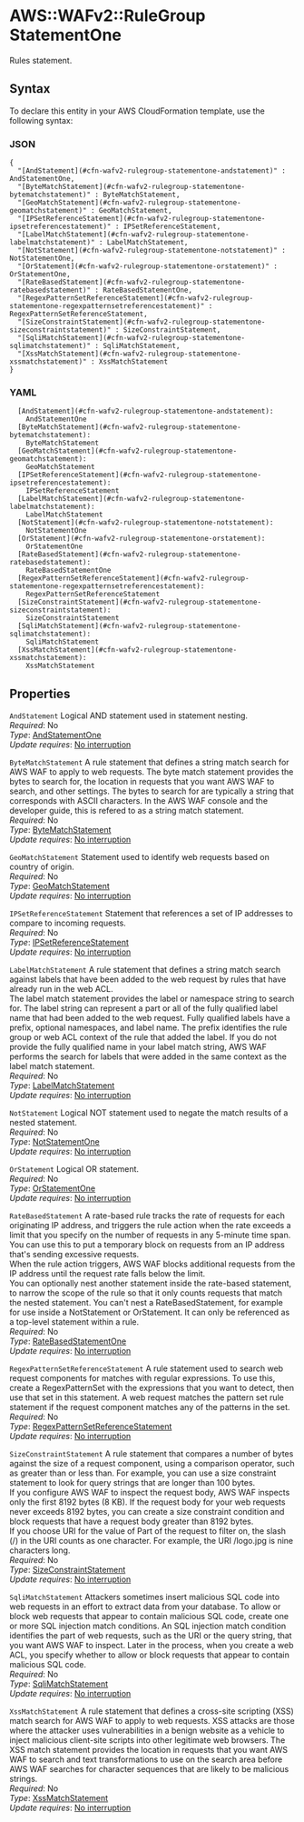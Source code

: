 # AWS::WAFv2::RuleGroup StatementOne<a name="aws-properties-wafv2-rulegroup-statementone"></a>

Rules statement\. 

## Syntax<a name="aws-properties-wafv2-rulegroup-statementone-syntax"></a>

To declare this entity in your AWS CloudFormation template, use the following syntax:

### JSON<a name="aws-properties-wafv2-rulegroup-statementone-syntax.json"></a>

```
{
  "[AndStatement](#cfn-wafv2-rulegroup-statementone-andstatement)" : AndStatementOne,
  "[ByteMatchStatement](#cfn-wafv2-rulegroup-statementone-bytematchstatement)" : ByteMatchStatement,
  "[GeoMatchStatement](#cfn-wafv2-rulegroup-statementone-geomatchstatement)" : GeoMatchStatement,
  "[IPSetReferenceStatement](#cfn-wafv2-rulegroup-statementone-ipsetreferencestatement)" : IPSetReferenceStatement,
  "[LabelMatchStatement](#cfn-wafv2-rulegroup-statementone-labelmatchstatement)" : LabelMatchStatement,
  "[NotStatement](#cfn-wafv2-rulegroup-statementone-notstatement)" : NotStatementOne,
  "[OrStatement](#cfn-wafv2-rulegroup-statementone-orstatement)" : OrStatementOne,
  "[RateBasedStatement](#cfn-wafv2-rulegroup-statementone-ratebasedstatement)" : RateBasedStatementOne,
  "[RegexPatternSetReferenceStatement](#cfn-wafv2-rulegroup-statementone-regexpatternsetreferencestatement)" : RegexPatternSetReferenceStatement,
  "[SizeConstraintStatement](#cfn-wafv2-rulegroup-statementone-sizeconstraintstatement)" : SizeConstraintStatement,
  "[SqliMatchStatement](#cfn-wafv2-rulegroup-statementone-sqlimatchstatement)" : SqliMatchStatement,
  "[XssMatchStatement](#cfn-wafv2-rulegroup-statementone-xssmatchstatement)" : XssMatchStatement
}
```

### YAML<a name="aws-properties-wafv2-rulegroup-statementone-syntax.yaml"></a>

```
  [AndStatement](#cfn-wafv2-rulegroup-statementone-andstatement): 
    AndStatementOne
  [ByteMatchStatement](#cfn-wafv2-rulegroup-statementone-bytematchstatement): 
    ByteMatchStatement
  [GeoMatchStatement](#cfn-wafv2-rulegroup-statementone-geomatchstatement): 
    GeoMatchStatement
  [IPSetReferenceStatement](#cfn-wafv2-rulegroup-statementone-ipsetreferencestatement): 
    IPSetReferenceStatement
  [LabelMatchStatement](#cfn-wafv2-rulegroup-statementone-labelmatchstatement): 
    LabelMatchStatement
  [NotStatement](#cfn-wafv2-rulegroup-statementone-notstatement): 
    NotStatementOne
  [OrStatement](#cfn-wafv2-rulegroup-statementone-orstatement): 
    OrStatementOne
  [RateBasedStatement](#cfn-wafv2-rulegroup-statementone-ratebasedstatement): 
    RateBasedStatementOne
  [RegexPatternSetReferenceStatement](#cfn-wafv2-rulegroup-statementone-regexpatternsetreferencestatement): 
    RegexPatternSetReferenceStatement
  [SizeConstraintStatement](#cfn-wafv2-rulegroup-statementone-sizeconstraintstatement): 
    SizeConstraintStatement
  [SqliMatchStatement](#cfn-wafv2-rulegroup-statementone-sqlimatchstatement): 
    SqliMatchStatement
  [XssMatchStatement](#cfn-wafv2-rulegroup-statementone-xssmatchstatement): 
    XssMatchStatement
```

## Properties<a name="aws-properties-wafv2-rulegroup-statementone-properties"></a>

`AndStatement`  <a name="cfn-wafv2-rulegroup-statementone-andstatement"></a>
Logical AND statement used in statement nesting\.  
*Required*: No  
*Type*: [AndStatementOne](aws-properties-wafv2-rulegroup-andstatementone.md)  
*Update requires*: [No interruption](https://docs.aws.amazon.com/AWSCloudFormation/latest/UserGuide/using-cfn-updating-stacks-update-behaviors.html#update-no-interrupt)

`ByteMatchStatement`  <a name="cfn-wafv2-rulegroup-statementone-bytematchstatement"></a>
A rule statement that defines a string match search for AWS WAF to apply to web requests\. The byte match statement provides the bytes to search for, the location in requests that you want AWS WAF to search, and other settings\. The bytes to search for are typically a string that corresponds with ASCII characters\. In the AWS WAF console and the developer guide, this is refered to as a string match statement\.  
*Required*: No  
*Type*: [ByteMatchStatement](aws-properties-wafv2-rulegroup-bytematchstatement.md)  
*Update requires*: [No interruption](https://docs.aws.amazon.com/AWSCloudFormation/latest/UserGuide/using-cfn-updating-stacks-update-behaviors.html#update-no-interrupt)

`GeoMatchStatement`  <a name="cfn-wafv2-rulegroup-statementone-geomatchstatement"></a>
Statement used to identify web requests based on country of origin\.  
*Required*: No  
*Type*: [GeoMatchStatement](aws-properties-wafv2-rulegroup-geomatchstatement.md)  
*Update requires*: [No interruption](https://docs.aws.amazon.com/AWSCloudFormation/latest/UserGuide/using-cfn-updating-stacks-update-behaviors.html#update-no-interrupt)

`IPSetReferenceStatement`  <a name="cfn-wafv2-rulegroup-statementone-ipsetreferencestatement"></a>
Statement that references a set of IP addresses to compare to incoming requests\.   
*Required*: No  
*Type*: [IPSetReferenceStatement](aws-properties-wafv2-rulegroup-ipsetreferencestatement.md)  
*Update requires*: [No interruption](https://docs.aws.amazon.com/AWSCloudFormation/latest/UserGuide/using-cfn-updating-stacks-update-behaviors.html#update-no-interrupt)

`LabelMatchStatement`  <a name="cfn-wafv2-rulegroup-statementone-labelmatchstatement"></a>
A rule statement that defines a string match search against labels that have been added to the web request by rules that have already run in the web ACL\.   
The label match statement provides the label or namespace string to search for\. The label string can represent a part or all of the fully qualified label name that had been added to the web request\. Fully qualified labels have a prefix, optional namespaces, and label name\. The prefix identifies the rule group or web ACL context of the rule that added the label\. If you do not provide the fully qualified name in your label match string, AWS WAF performs the search for labels that were added in the same context as the label match statement\.   
*Required*: No  
*Type*: [LabelMatchStatement](aws-properties-wafv2-rulegroup-labelmatchstatement.md)  
*Update requires*: [No interruption](https://docs.aws.amazon.com/AWSCloudFormation/latest/UserGuide/using-cfn-updating-stacks-update-behaviors.html#update-no-interrupt)

`NotStatement`  <a name="cfn-wafv2-rulegroup-statementone-notstatement"></a>
Logical NOT statement used to negate the match results of a nested statement\.   
*Required*: No  
*Type*: [NotStatementOne](aws-properties-wafv2-rulegroup-notstatementone.md)  
*Update requires*: [No interruption](https://docs.aws.amazon.com/AWSCloudFormation/latest/UserGuide/using-cfn-updating-stacks-update-behaviors.html#update-no-interrupt)

`OrStatement`  <a name="cfn-wafv2-rulegroup-statementone-orstatement"></a>
Logical OR statement\.  
*Required*: No  
*Type*: [OrStatementOne](aws-properties-wafv2-rulegroup-orstatementone.md)  
*Update requires*: [No interruption](https://docs.aws.amazon.com/AWSCloudFormation/latest/UserGuide/using-cfn-updating-stacks-update-behaviors.html#update-no-interrupt)

`RateBasedStatement`  <a name="cfn-wafv2-rulegroup-statementone-ratebasedstatement"></a>
A rate\-based rule tracks the rate of requests for each originating IP address, and triggers the rule action when the rate exceeds a limit that you specify on the number of requests in any 5\-minute time span\. You can use this to put a temporary block on requests from an IP address that's sending excessive requests\.   
 When the rule action triggers, AWS WAF blocks additional requests from the IP address until the request rate falls below the limit\.   
 You can optionally nest another statement inside the rate\-based statement, to narrow the scope of the rule so that it only counts requests that match the nested statement\. You can't nest a RateBasedStatement, for example for use inside a NotStatement or OrStatement\. It can only be referenced as a top\-level statement within a rule\.  
*Required*: No  
*Type*: [RateBasedStatementOne](aws-properties-wafv2-rulegroup-ratebasedstatementone.md)  
*Update requires*: [No interruption](https://docs.aws.amazon.com/AWSCloudFormation/latest/UserGuide/using-cfn-updating-stacks-update-behaviors.html#update-no-interrupt)

`RegexPatternSetReferenceStatement`  <a name="cfn-wafv2-rulegroup-statementone-regexpatternsetreferencestatement"></a>
A rule statement used to search web request components for matches with regular expressions\. To use this, create a RegexPatternSet with the expressions that you want to detect, then use that set in this statement\. A web request matches the pattern set rule statement if the request component matches any of the patterns in the set\.  
*Required*: No  
*Type*: [RegexPatternSetReferenceStatement](aws-properties-wafv2-rulegroup-regexpatternsetreferencestatement.md)  
*Update requires*: [No interruption](https://docs.aws.amazon.com/AWSCloudFormation/latest/UserGuide/using-cfn-updating-stacks-update-behaviors.html#update-no-interrupt)

`SizeConstraintStatement`  <a name="cfn-wafv2-rulegroup-statementone-sizeconstraintstatement"></a>
A rule statement that compares a number of bytes against the size of a request component, using a comparison operator, such as greater than or less than\. For example, you can use a size constraint statement to look for query strings that are longer than 100 bytes\.  
If you configure AWS WAF to inspect the request body, AWS WAF inspects only the first 8192 bytes \(8 KB\)\. If the request body for your web requests never exceeds 8192 bytes, you can create a size constraint condition and block requests that have a request body greater than 8192 bytes\.  
If you choose URI for the value of Part of the request to filter on, the slash \(/\) in the URI counts as one character\. For example, the URI /logo\.jpg is nine characters long\.  
*Required*: No  
*Type*: [SizeConstraintStatement](aws-properties-wafv2-rulegroup-sizeconstraintstatement.md)  
*Update requires*: [No interruption](https://docs.aws.amazon.com/AWSCloudFormation/latest/UserGuide/using-cfn-updating-stacks-update-behaviors.html#update-no-interrupt)

`SqliMatchStatement`  <a name="cfn-wafv2-rulegroup-statementone-sqlimatchstatement"></a>
Attackers sometimes insert malicious SQL code into web requests in an effort to extract data from your database\. To allow or block web requests that appear to contain malicious SQL code, create one or more SQL injection match conditions\. An SQL injection match condition identifies the part of web requests, such as the URI or the query string, that you want AWS WAF to inspect\. Later in the process, when you create a web ACL, you specify whether to allow or block requests that appear to contain malicious SQL code\.  
*Required*: No  
*Type*: [SqliMatchStatement](aws-properties-wafv2-rulegroup-sqlimatchstatement.md)  
*Update requires*: [No interruption](https://docs.aws.amazon.com/AWSCloudFormation/latest/UserGuide/using-cfn-updating-stacks-update-behaviors.html#update-no-interrupt)

`XssMatchStatement`  <a name="cfn-wafv2-rulegroup-statementone-xssmatchstatement"></a>
A rule statement that defines a cross\-site scripting \(XSS\) match search for AWS WAF to apply to web requests\. XSS attacks are those where the attacker uses vulnerabilities in a benign website as a vehicle to inject malicious client\-site scripts into other legitimate web browsers\. The XSS match statement provides the location in requests that you want AWS WAF to search and text transformations to use on the search area before AWS WAF searches for character sequences that are likely to be malicious strings\.  
*Required*: No  
*Type*: [XssMatchStatement](aws-properties-wafv2-rulegroup-xssmatchstatement.md)  
*Update requires*: [No interruption](https://docs.aws.amazon.com/AWSCloudFormation/latest/UserGuide/using-cfn-updating-stacks-update-behaviors.html#update-no-interrupt)